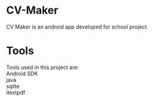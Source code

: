 # CV-Maker
CV Maker is an android app developed for school project.

# Tools
Tools used in this project are:  
Android SDK  
java  
sqlite  
itextpdf
